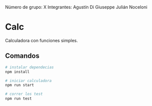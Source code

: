 Número de grupo: X
Integrantes:
Agustín Di Giuseppe
Julián Noceloni

# Calc

Calculadora con funciones simples.

## Comandos

```bash
# instalar dependecias
npm install

# iniciar calculadora
npm run start

# correr los test
npm run test
```
